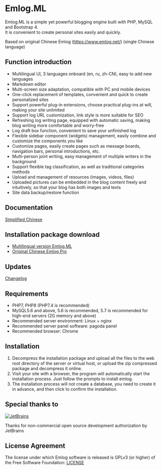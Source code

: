 # Emlog.ML

Emlog.ML is a simple yet powerful blogging engine built with PHP, MySQL and Bootstrap 4.  
It is convenient to create personal sites easily and quickly.

Based on original Chinese Emlog (https://www.emlog.net/) (single Chinese language)

## Function introduction

* Multilingual UI, 3 languages onboard (en, ru, zh-CN), easy to add new languages
* Markdown editor
* Multi-screen size adaptation, compatible with PC and mobile devices
* One-click replacement of templates, convenient and quick to create personalized sites
* Support powerful plug-in extensions, choose practical plug-ins at will, making your site unlimited
* Support log URL customization, link style is more suitable for SEO
* Refreshing log writing page, equipped with automatic saving, making blog writing more comfortable and worry-free
* Log draft box function, convenient to save your unfinished log
* Flexible sidebar component (widgets) management, easily combine and customize the components you like
* Customize pages, easily create pages such as message boards, navigation bars, personal introductions, etc.
* Multi-person joint writing, easy management of multiple writers in the background
* Support flexible tag classification, as well as traditional categories methods
* Upload and management of resources (images, videos, files)
* Uploaded pictures can be embedded in the blog content freely and intuitively, so that your blog has both images and texts
* Site data backup/restore function


## Documentation

[Simplified Chinese](https://www.emlog.net/docs/#/install)

## Installation package download
* [Multilingual version Emlog.ML](https://github.com/codersclub/emlog.ml/archive/refs/heads/multilang.zip)
* [Original Chinese Emlog Pro](https://www.emlog.net/download)

## Updates
[Changelog](https://www.emlog.net/docs/#/changelog)

## Requirements
* PHP7, PHP8 (PHP7.4 is recommended)
* MySQL5.6 and above, 5.6 is recommended, 5.7 is recommended for high-end servers (2G memory and above)
* Recommended server environment: Linux + nginx
* Recommended server panel software: pagoda panel
* Recommended browser: Chrome

## Installation
1. Decompress the installation package and upload all the files to the web root directory of the server or virtual host, or upload the zip compressed package and decompress it online.
2. Visit your site with a browser, the program will automatically start the installation process. Just follow the prompts to install emlog.
3. The installation process will not create a database, you need to create it in advance, and then click to confirm the installation.


## Special thanks to

[![JetBrains](https://raw.githubusercontent.com/kainonly/ngx-bit/main/resource/jetbrains.svg)](https://www.jetbrains.com/)

Thanks for non-commercial open source development authorization by JetBrains

## License Agreement
The license under which Emlog software is released is GPLv3 (or higher) of the Free Software Foundation: [LICENSE](/license.txt)
